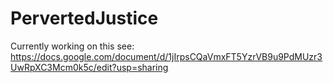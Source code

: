 # PervertedJustice
Currently working on this 
see: https://docs.google.com/document/d/1jIrpsCQaVmxFT5YzrVB9u9PdMUzr3UwRpXC3Mcm0k5c/edit?usp=sharing

